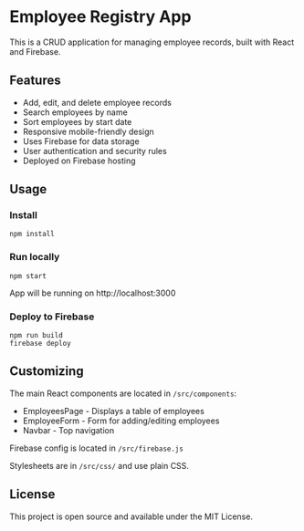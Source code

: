 # Employee Registry App

This is a CRUD application for managing employee records, built with React and Firebase.

## Features

- Add, edit, and delete employee records
- Search employees by name
- Sort employees by start date
- Responsive mobile-friendly design
- Uses Firebase for data storage
- User authentication and security rules
- Deployed on Firebase hosting

## Usage

### Install

```
npm install
```

### Run locally

```
npm start
```

App will be running on http://localhost:3000

### Deploy to Firebase

```
npm run build
firebase deploy
```

## Customizing

The main React components are located in `/src/components`:

- EmployeesPage - Displays a table of employees
- EmployeeForm - Form for adding/editing employees
- Navbar - Top navigation

Firebase config is located in `/src/firebase.js`

Stylesheets are in `/src/css/` and use plain CSS.

## License

This project is open source and available under the MIT License.
